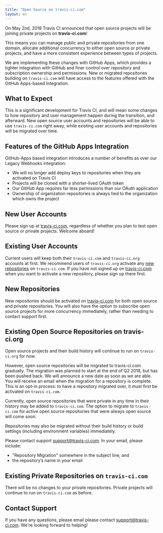 ```yaml
---
title: "Open Source on travis-ci.com"
layout: en
---
```


On <time datetime="2018-05-02">May 2nd, 2018</time> Travis CI announced that open source projects will be joining private projects on **travis-ci.com**!

This means you can manage public and private repositories from one domain, allocate additional concurrency to either open source or private projects, and have a more consistent experience between types of projects.

We are implementing these changes with GitHub Apps, which provides a tighter integration with GitHub and finer control over repository and subscription ownership and permissions. New or migrated repositories building on `travis-ci.com` will have access to the features offered with the GitHub Apps-based Integration.

## What to Expect

This is a significant development for Travis CI, and will mean some changes to how repository and user management happen during the transition, and afterward. New open source user accounts and repositories will be able to use `travis-ci.com` right away, while existing user accounts and repositories will be migrated over time.

## Features of the GitHub Apps Integration

GitHub-Apps based integration introduces a number of benefits as over our Legacy Webhooks integration:

- We will no longer add deploy keys to repositories when they are activated on Travis CI
- Projects will be cloned with a shorter-lived OAuth token
- Our GitHub App requires far less permissions than our OAuth application
- Ownership of organization repositories is always tied to the organization which owns the project

## New User Accounts

Please sign up at [travis-ci.com], regardless of whether you plan to test open source or private projects. Welcome aboard!

## Existing User Accounts

Current users will keep both their `travis-ci.com` and `travis-ci.org` accounts at first. We recommend users of `travis-ci.org` activate any [new repositories](#New-Repositories) on `travis-ci.com`. If you have not signed up on [travis-ci.com] when you want to activate a new repository, please sign up there first.

## New Repositories

New repositories should be activated on [travis-ci.com] for both open source and private repositories. You will also have the option to subscribe open source projects for more concurrency immediately, rather than needing to contact support first.

## Existing Open Source Repositories on travis-ci.org

Open source projects and their build history will continue to run on `travis-ci.org` for now.

However, open source repositories will be migrated to travis-ci.com gradually. The migration was planned to start at the end of Q2 2018, but has been pushed back. We will announce a new date as soon as we are able. You will receive an email when the migration for a repository is complete. This is an opt-in process: to have a repository migrated over, it must first be activated on `travis-ci.com`. 

Currently, open source repositories that were private in any time in their history may be added to `travis-ci.com`. The option to migrate to `travis-ci.com` for active open source repositories that were always open source will come soon.

Repositories may also be migrated without their build history or build settings (including environment variables) immediately. 

Please contact support [support@travis-ci.com](mailto:support@travis-ci.com?Subject=Open%20Source%20on%20travis-ci.com%20-%20Repository%20Migration). In your email, please include:

- "Repository Migration" somewhere in the subject line, and
- the repository’s name in your email

## Existing Private Repositories on `travis-ci.com`

There will be no changes to your private repositories. Private projects will continue to run on `travis-ci.com` as before.

## Contact Support

If you have any questions, please email please contact [support@travis-ci.com](mailto:support@travis-ci.com?Subject=Open%20Source%20on%20travis-ci.com). We're looking forward to helping!

[travis-ci.com]: https://www.travis-ci.com

